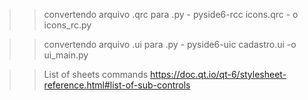 >> convertendo arquivo .qrc para .py
    - pyside6-rcc icons.qrc - o icons_rc.py

>> convertendo arquivo .ui para .py
    - pyside6-uic cadastro.ui -o ui_main.py

>>List of sheets commands
https://doc.qt.io/qt-6/stylesheet-reference.html#list-of-sub-controls